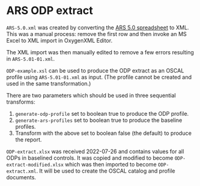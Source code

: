 # ARS ODP extract

`ARS-5.0.xml` was created by converting the 
[ARS 5.0 spreadsheet](https://dkanreserve.prod.acquia-sites.com/sites/default/files/Main%20Library%20Documents/ARS%20Full%20Element%20Principle_Single_Assessment_Current%20V5.01.xlsx) to XML.
This was a manual process: remove the first row and then invoke an MS Excel to XML import in OxygenXML Editor.

The XML import was then manually edited to remove a few errors resulting in `ARS-5.01-01.xml`.

`ODP-example.xsl` can be used to produce the ODP extract as an OSCAL profile using `ARS-5.01-01.xml` as input. (The profile cannot be created and used in the same transformation.)

There are two parameters which should be used in three sequential transforms:
1. `generate-odp-profile` set to boolean true to produce the ODP profile.
1. `generate-ars-profiles` set to boolean true to produce the baseline profiles.
1. Transform with the above set to boolean false (the default) to produce the report.

`ODP-extract.xlsx` was received 2022-07-26 and contains values for all ODPs in baselined controls. It was copied and modified to become `ODP-extract-modified.xlsx` which was then imported to become `ODP-extract.xml`. It will be used to create the OSCAL catalog and profile documents.

